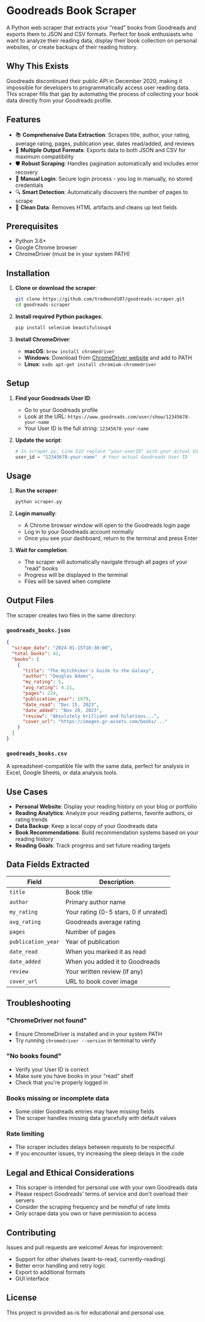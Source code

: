 # Goodreads Book Scraper

A Python web scraper that extracts your "read" books from Goodreads and exports them to JSON and CSV formats. Perfect for book enthusiasts who want to analyze their reading data, display their book collection on personal websites, or create backups of their reading history.

## Why This Exists

Goodreads discontinued their public API in December 2020, making it impossible for developers to programmatically access user reading data. This scraper fills that gap by automating the process of collecting your book data directly from your Goodreads profile.

## Features

- 📚 **Comprehensive Data Extraction**: Scrapes title, author, your rating, average rating, pages, publication year, dates read/added, and reviews
- 🔄 **Multiple Output Formats**: Exports data to both JSON and CSV for maximum compatibility
- 🛡️ **Robust Scraping**: Handles pagination automatically and includes error recovery
- 👤 **Manual Login**: Secure login process - you log in manually, no stored credentials
- 🔍 **Smart Detection**: Automatically discovers the number of pages to scrape
- 📝 **Clean Data**: Removes HTML artifacts and cleans up text fields

## Prerequisites

- Python 3.6+
- Google Chrome browser
- ChromeDriver (must be in your system PATH)

## Installation

1. **Clone or download the scraper**:
   ```bash
   git clone https://github.com/tredmond107/goodreads-scraper.git
   cd goodreads-scraper
   ```

2. **Install required Python packages**:
   ```bash
   pip install selenium beautifulsoup4
   ```

3. **Install ChromeDriver**:
   - **macOS**: `brew install chromedriver`
   - **Windows**: Download from [ChromeDriver website](https://chromedriver.chromium.org/) and add to PATH
   - **Linux**: `sudo apt-get install chromium-chromedriver`

## Setup

1. **Find your Goodreads User ID**:
   - Go to your Goodreads profile
   - Look at the URL: `https://www.goodreads.com/user/show/12345678-your-name`
   - Your User ID is the full string: `12345678-your-name`

2. **Update the script**:
   ```python
   # In scraper.py, Line 522 replace "your-userID" with your actual User ID
   user_id = "12345678-your-name"  # Your actual Goodreads User ID
   ```

## Usage

1. **Run the scraper**:
   ```bash
   python scraper.py
   ```

2. **Login manually**:
   - A Chrome browser window will open to the Goodreads login page
   - Log in to your Goodreads account normally
   - Once you see your dashboard, return to the terminal and press Enter

3. **Wait for completion**:
   - The scraper will automatically navigate through all pages of your "read" books
   - Progress will be displayed in the terminal
   - Files will be saved when complete

## Output Files

The scraper creates two files in the same directory:

### `goodreads_books.json`
```json
{
  "scrape_date": "2024-01-15T10:30:00",
  "total_books": 42,
  "books": [
    {
      "title": "The Hitchhiker's Guide to the Galaxy",
      "author": "Douglas Adams",
      "my_rating": 5,
      "avg_rating": 4.21,
      "pages": 224,
      "publication_year": 1979,
      "date_read": "Dec 15, 2023",
      "date_added": "Nov 20, 2023",
      "review": "Absolutely brilliant and hilarious...",
      "cover_url": "https://images.gr-assets.com/books/..."
    }
  ]
}
```

### `goodreads_books.csv`
A spreadsheet-compatible file with the same data, perfect for analysis in Excel, Google Sheets, or data analysis tools.

## Use Cases

- **Personal Website**: Display your reading history on your blog or portfolio
- **Reading Analytics**: Analyze your reading patterns, favorite authors, or rating trends
- **Data Backup**: Keep a local copy of your Goodreads data
- **Book Recommendations**: Build recommendation systems based on your reading history
- **Reading Goals**: Track progress and set future reading targets

## Data Fields Extracted

| Field | Description |
|-------|-------------|
| `title` | Book title |
| `author` | Primary author name |
| `my_rating` | Your rating (0-5 stars, 0 if unrated) |
| `avg_rating` | Goodreads average rating |
| `pages` | Number of pages |
| `publication_year` | Year of publication |
| `date_read` | When you marked it as read |
| `date_added` | When you added it to Goodreads |
| `review` | Your written review (if any) |
| `cover_url` | URL to book cover image |

## Troubleshooting

### "ChromeDriver not found"
- Ensure ChromeDriver is installed and in your system PATH
- Try running `chromedriver --version` in terminal to verify

### "No books found"
- Verify your User ID is correct
- Make sure you have books in your "read" shelf
- Check that you're properly logged in

### Books missing or incomplete data
- Some older Goodreads entries may have missing fields
- The scraper handles missing data gracefully with default values

### Rate limiting
- The scraper includes delays between requests to be respectful
- If you encounter issues, try increasing the sleep delays in the code

## Legal and Ethical Considerations

- This scraper is intended for personal use with your own Goodreads data
- Please respect Goodreads' terms of service and don't overload their servers
- Consider the scraping frequency and be mindful of rate limits
- Only scrape data you own or have permission to access

## Contributing

Issues and pull requests are welcome! Areas for improvement:
- Support for other shelves (want-to-read, currently-reading)
- Better error handling and retry logic
- Export to additional formats
- GUI interface

## License

This project is provided as-is for educational and personal use.